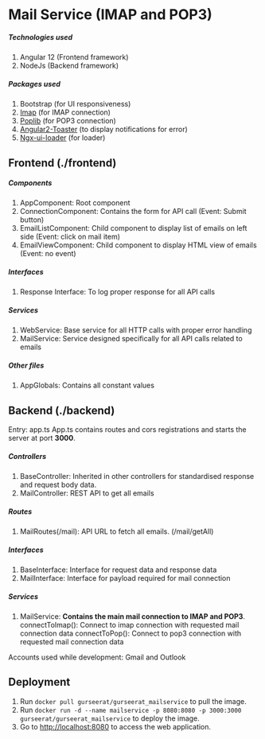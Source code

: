 # Mail Service (IMAP and POP3)

##### Technologies used
1. Angular 12 (Frontend framework)
2. NodeJs (Backend framework)

##### Packages used
1. Bootstrap (for UI responsiveness)
2. [Imap](https://www.npmjs.com/package/imap) (for IMAP connection)
3. [Poplib](https://www.npmjs.com/package/poplib) (for POP3 connection)
4. [Angular2-Toaster](https://www.npmjs.com/package/angular2-toaster) (to display notifications for error)
5. [Ngx-ui-loader](https://www.npmjs.com/package/ngx-ui-loader) (for loader)

## Frontend (./frontend)
##### Components
1. AppComponent: Root component
2. ConnectionComponent: Contains the form for API call (Event: Submit button)
3. EmailListComponent: Child component to display list of emails on left side (Event: click on mail item)
4. EmailViewComponent: Child component to display HTML view of emails (Event: no event)

##### Interfaces
1. Response Interface: To log proper response for all API calls

##### Services
1. WebService: Base service for all HTTP calls with proper error handling
2. MailService: Service designed specifically for all API calls related to emails

##### Other files
1. AppGlobals: Contains all constant values

## Backend (./backend)
Entry: app.ts
App.ts contains routes and cors registrations and starts the server at port **3000**.

##### Controllers
1. BaseController: Inherited in other controllers for standardised response and request body data.
2. MailController: REST API to get all emails

##### Routes
1. MailRoutes(/mail): API URL to fetch all emails. (/mail/getAll)

##### Interfaces
1. BaseInterface: Interface for request data and response data
2. MailInterface: Interface for payload required for mail connection

##### Services
1. MailService: **Contains the main mail connection to IMAP and POP3**.
connectToImap(): Connect to imap connection with requested mail connection data
connectToPop(): Connect to pop3 connection with requested mail connection data

Accounts used while development: Gmail and Outlook

## Deployment
1. Run `docker pull gurseerat/gurseerat_mailservice` to pull the image.
2. Run `docker run -d --name mailservice -p 8080:8080 -p 3000:3000 gurseerat/gurseerat_mailservice` to deploy the image.
3. Go to [http://localhost:8080](http://localhost:8080) to access the web application.
